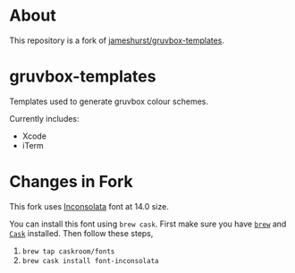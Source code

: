 # About

This repository is a fork of [jameshurst/gruvbox-templates](https://github.com/jameshurst/gruvbox-templates/).

# gruvbox-templates

Templates used to generate gruvbox colour schemes.

Currently includes:

* Xcode
* iTerm

# Changes in Fork

This fork uses [Inconsolata](http://levien.com/type/myfonts/inconsolata.html) font at 14.0 size.

You can install this font using `brew cask`. First make sure you have [`brew`](http://brew.sh/) and [`Cask`](https://caskroom.github.io/) installed. Then follow these steps,

1. `brew tap caskroom/fonts`
1. `brew cask install font-inconsolata`


